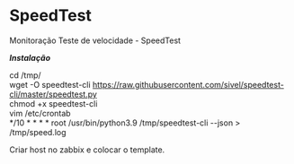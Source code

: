 # SpeedTest
Monitoração Teste de velocidade - SpeedTest<br>

_________Instalação_________

cd /tmp/<br>
wget -O speedtest-cli https://raw.githubusercontent.com/sivel/speedtest-cli/master/speedtest.py<br>
chmod +x speedtest-cli<br>
vim /etc/crontab<br>
*/10 *  *  *  *  root /usr/bin/python3.9 /tmp/speedtest-cli --json > /tmp/speed.log<br>

Criar host no zabbix e colocar o template.
